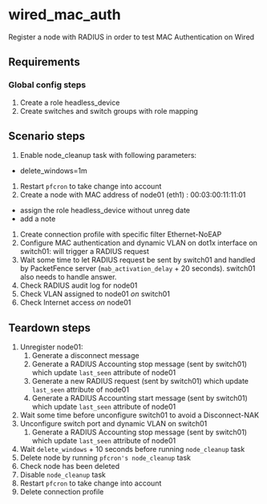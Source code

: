 # wired_mac_auth

Register a node with RADIUS in order to test MAC Authentication on Wired

## Requirements

### Global config steps
1. Create a role headless_device
1. Create switches and switch groups with role mapping

## Scenario steps
1. Enable node_cleanup task with following parameters:
- delete_windows=1m
1. Restart `pfcron` to take change into account
1. Create a node with MAC address of node01 (eth1) : 00:03:00:11:11:01
- assign the role headless_device without unreg date
- add a note
1. Create connection profile with specific filter Ethernet-NoEAP
1. Configure MAC authentication and dynamic VLAN on dot1x interface on
   switch01: will trigger a RADIUS request
1. Wait some time to let RADIUS request be sent by switch01 and handled by
   PacketFence server (`mab_activation_delay` + 20 seconds). switch01 also needs to handle answer.
1. Check RADIUS audit log for node01
1. Check VLAN assigned to node01 *on* switch01
1. Check Internet access *on* node01

## Teardown steps
1. Unregister node01:
   1. Generate a disconnect message
   1. Generate a RADIUS Accounting stop message (sent by switch01) which update
      `last_seen` attribute of node01
   1. Generate a new RADIUS request (sent by switch01) which update
      `last_seen` attribute of node01
   1. Generate a RADIUS Accounting start message (sent by switch01) which update
      `last_seen` attribute of node01
1. Wait some time before unconfigure switch01 to avoid a Disconnect-NAK
1. Unconfigure switch port and dynamic VLAN on switch01
   1. Generate a RADIUS Accounting stop message (sent by switch01) which update
      `last_seen` attribute of node01
1. Wait `delete_windows` + 10 seconds before running `node_cleanup` task
1. Delete node by running `pfcron's node_cleanup` task
1. Check node has been deleted
1. Disable `node_cleanup` task
1. Restart `pfcron` to take change into account
1. Delete connection profile
